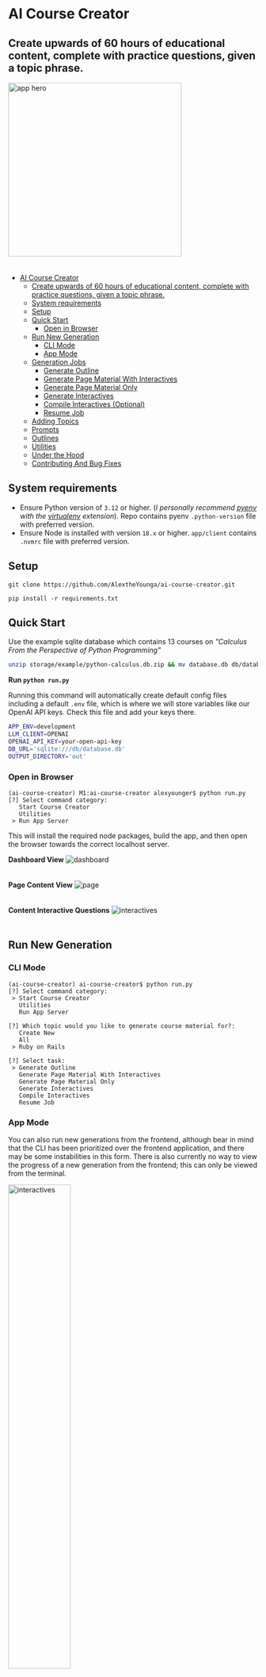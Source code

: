 # AI Course Creator
## Create upwards of 60 hours of educational content, complete with practice questions, given a topic phrase.

<img src="app/client/public/hero.jpeg" alt="app hero" width="350" style="padding-bottom: 20px;"/>

- [AI Course Creator](#ai-course-creator)
	- [Create upwards of 60 hours of educational content, complete with practice questions, given a topic phrase.](#create-upwards-of-60-hours-of-educational-content-complete-with-practice-questions-given-a-topic-phrase)
	- [System requirements](#system-requirements)
	- [Setup](#setup)
	- [Quick Start](#quick-start)
		- [Open in Browser](#open-in-browser)
	- [Run New Generation](#run-new-generation)
		- [CLI Mode](#cli-mode)
		- [App Mode](#app-mode)
	- [Generation Jobs](#generation-jobs)
		- [Generate Outline](#generate-outline)
		- [Generate Page Material With Interactives](#generate-page-material-with-interactives)
		- [Generate Page Material Only](#generate-page-material-only)
		- [Generate Interactives](#generate-interactives)
		- [Compile Interactives (Optional)](#compile-interactives-optional)
		- [Resume Job](#resume-job)
	- [Adding Topics](#adding-topics)
	- [Prompts](#prompts)
	- [Outlines](#outlines)
	- [Utilities](#utilities)
	- [Under the Hood](#under-the-hood)
	- [Contributing And Bug Fixes](#contributing-and-bug-fixes)


## System requirements
- Ensure Python version of `3.12` or higher. (*I personally recommend [pyenv](https://github.com/pyenv/pyenv) with the [virtualenv](https://github.com/pyenv/pyenv-virtualenv) extension*). Repo contains pyenv `.python-version` file with preferred version.
- Ensure Node is installed with version `18.x` or higher. `app/client` contains `.nvmrc` file with preferred version. 

## Setup
`git clone https://github.com/AlextheYounga/ai-course-creator.git`

`pip install -r requirements.txt` 

## Quick Start
Use the example sqlite database which contains 13 courses on *"Calculus From the Perspective of Python Programming"*

```bash
unzip storage/example/python-calculus.db.zip && mv database.db db/database.db
```

**Run `python run.py`**

Running this command will automatically create default config files including a default `.env` file, which is where we will store variables like our OpenAI API keys. Check this file and add your keys there. 

```bash
APP_ENV=development
LLM_CLIENT=OPENAI
OPENAI_API_KEY=your-open-api-key
DB_URL='sqlite:///db/database.db'
OUTPUT_DIRECTORY='out'
```

### Open in Browser
```
(ai-course-creator) M1:ai-course-creator alexyounger$ python run.py
[?] Select command category:
   Start Course Creator
   Utilities
 > Run App Server
```

This will install the required node packages, build the app, and then open the browser towards the correct localhost server.

**Dashboard View**
<img src="app/client/public/dashboard.jpg" alt="dashboard" style="padding-bottom: 20px;"/>

**Page Content View**
<img src="app/client/public/page.jpg" alt="page" style="padding-bottom: 20px;"/>

**Content Interactive Questions**
<img src="app/client/public/interactives.jpg" alt="interactives" style="padding-bottom: 20px;"/>

## Run New Generation
### CLI Mode
```
(ai-course-creator) ai-course-creator$ python run.py
[?] Select command category:
 > Start Course Creator
   Utilities
   Run App Server

[?] Which topic would you like to generate course material for?:
   Create New
   All
 > Ruby on Rails

[?] Select task:
 > Generate Outline
   Generate Page Material With Interactives
   Generate Page Material Only
   Generate Interactives
   Compile Interactives
   Resume Job
```

### App Mode
You can also run new generations from the frontend, although bear in mind that the CLI has been prioritized over the frontend application, and there may be some instabilities in this form. There is also currently no way to view the progress of a new generation from the frontend; this can only be viewed from the terminal. 

<img src="app/client/public/new-generation.jpg" alt="interactives" style="width: 50%; padding-bottom: 20px;"/>

## Generation Jobs
> The jobs system was developed with tremendous help from the legend [Billy W. Conn](https://github.com/TheDauthi). I had never built a job queue from scratch, and I had trouble finding a simple Python jobs queue package. Although he didn't commit directly to this repo, he wrote most of the code in `src/jobs`, and I only adjusted the code in a few places, *(and by adjusted I mean butchered his beautiful work)*. The code in that folder generally looks better than all other code in this application, but it looked even better before I got ahold of it. The comments in those files are also his. 

### Generate Outline
Generate an outline of courses, their chapters, and pages, given a single topic. This will create a random number of courses, but can be as high as 25 courses.

### Generate Page Material With Interactives
Generate page material for each page in the course, as well as create interactive question for practice challenges. Interactives will be generated based on the material in each page.
Kinds of interactive questions: 
- Multiple Choice
- Fill in the Blank (this may be broken)
- Code Editor 
  - These are currently not runnable. One item on the TODO list is to add [Judge0](https://judge0.com/) code execution to handle this. All of the information exists to make this runnable, and testable. 
- Codepen Embed
  - Is not runnable but allows for interactive components within programming course content 

### Generate Page Material Only
Generate page material only, without interactives.

### Generate Interactives
This will generate only interactives, but this is only possible if page material has been generated prior to this. Interactives are generated for each page. 

### Compile Interactives (Optional)
Associate interactives with page material. This process happens automatically when generating page material with interactives, but there were times when I needed to run this process by itself, so I kept it. 

### Resume Job
Cut a job short? Here's how you can keep it running where you last left off. (May contain a few bugs)

## Adding Topics
Topics can be added in two places: 
- Topics can be created either from the CLI by doing `Start Course Creator` -> `Create New`
- From the frontend application by going to the `Topics` tab and hitting the `Create New` button

There was a specific emphasis on programming topics, but this can handle technically any topic you can think of. Ideally, the topic is at most a partial sentence. Something like 

**Good topics:**
- "Sailing"
- "Advanced Sailing"
- "Sailing Around the World"
- "sailing around the world"

**Bad Topics:**
- "I want to learn sailing"
- "Yo lemme get that Jack Sparrow aura!"

Topics can also have their own configurations. For instance, maybe you don't want any coding related interactives on a topic about "Sailing". Currently, the only place we can add those topics settings are the in the `configs/topics.yaml`. 

Please see the `topics.example.yaml` file to see an example of the available topic settings. 

This is not ideal, and I have already built out the ability to change these settings from the `Run New Generation` page, but I have yet to hook this up throughout the app. Currently, those settings do nothing. Sorry, it's a WIP people!

## Prompts
Prompts are located in the `storage/prompts` folder, and are broken up into distinct prompt "collections". You can assign a collection to each topic in the topic settings located in `topics.yaml`. If a prompt does not exist in a particular collection, the prompt from `storage/prompts/core` will be used.

If you want to change prompts, you can add a custom prompt collection by making a new folder in the `storage/prompts` folder and then assign that collection to a topic in the `configs/topics.yaml` file. Copy the specific prompt you want to 
edit into this folder. 

## Outlines 
All course generations require an initial outline. The LLM will output a yaml structure of courses, with chapters and pages.

Example output from the LLM that will be used to create courses, chapters, and pages. By default, you'll get an output with approximately 25 objects shaped like the following. 
```yaml
- courseName: "An Intriguing Course Name"
  chapters:
    - name: "An Interesting Chapter Name"
      pages:
        - "First Page of Chapter"
        - "Second Page of Chapter"
        - "Third Page of Chapter, and so on"
    - name: "Another Interesting Chapter Name"
      pages:
        - "First Page of Chapter"
```

These outlines can also be edited from the frontend App Mode under the `Outlines` tab. You can also create a new outline from scratch. 

<img src="app/client/public/outlines.jpg" alt="interactives" style="padding-bottom: 20px;"/>

## Utilities
```
[?] Select utility command:
 > Backup Database
   Dump Content From Existing Outline
   Run DB Migrations
```

- Backup Database
  - Will create a zipped backup of your database in the storage folder. Very useful
- Dump Content From Existing Outline
  - Will dump all content from a particular outline in the `out/` folder in markdown format. 
- Run DB Migrations
  - This is used for making database changes. I had to write my own SQLite migrations system; it actually works surprisingly well. 

## Under the Hood
The Course Creator uses an event/handler architecture, events are associated with event handlers, and all managed in Redis queues. All event handlers are processed by Redis as if they are a distinct job with no knowledge of each other. This creates a kind of "state machine" system, where every single action can be accounted for. This is a very practical system for any complex AI-based architecture, and allows for easy maintenance as well as a near-infinite number of configurations and flows. 

The one tradeoff of this system: more code. More code is generally considered a no-no, but if you value *clarity above all, as I do, then this is an acceptable tradeoff. There is a lot of code, but it is very simple. If you want to create a new event-handler flow in order to facilitate a new feature, you can copy 80% of the code from another handler. 

Example Event: 
```python
# src/events/events.py
class GenerateSomethingFromLLMRequested(Event):
    def __init__(self, data, id=cuid()):
        super().__init__()
        self.id = id
        self.data = data

class ProcessResponseFromLLM(Event):
    def __init__(self, data, id=cuid()):
        super().__init__()
        self.id = id
        self.data = data
```

Example Handler:
```python
# src/handlers/generate_something_from_llm_handler.py
from src.events.events import ProcessResponseFromLLM

class GenerateSomethingFromLLMHandler:
    def __init__(self, data: dict):
        self.data = data
        self.db = DB()

    def handle(self) -> Outline:
		response = self._get_response_from_llm()
		# call another event
		return ProcessResponseFromLLM(self.data) 

    def _get_response_from_llm(self) -> dict:
		pass
```

Event Registry:
```python
# src/events/events_registry.py
# EventRegistry.register(event, handler)
EventRegistry.register(GenerateSomethingFromLLMRequested, GenerateSomethingFromLLMHandler)
EventRegistry.register(ProcessResponseFromLLM, ProcessResponseFromLLMHandler)
```

[Excalidraw of Event Handler Flow](https://excalidraw.com/#json=phzY33DD563eCRY5Du_kK,G0ozwD2bo2nOf1l8doX9eA)
<img src="app/client/public/graph.jpg" alt="interactives" style="padding-bottom: 20px;"/>

## Contributing And Bug Fixes
I will always read pull requests. I may not always merge pull requests.
I definitely would love some help improving this. I will attempt to improve the documentation as time goes on. 